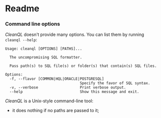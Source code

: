# Readme


### Command line options

_CleanQL_ doesn't provide many options. You can list them by running `cleanql --help`:


```text
Usage: cleanql [OPTIONS] [PATHS]...

  The uncompromising SQL formatter.

  Pass path(s) to SQL file(s) or folder(s) that contain(s) SQL files.

Options:
  -f, --flavor [COMMON|HQL|ORACLE|POSTGRESQL]
                                  Specify the favor of SQL syntax.
  -v, --verbose                   Print verbose output.
  --help                          Show this message and exit.
```

_CleanQL_ is a Unix-style command-line tool:

- it does nothing if no paths are passed to it;
